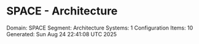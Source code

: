 # SPACE - Architecture

Domain: SPACE
Segment: Architecture
Systems: 1
Configuration Items: 10
Generated: Sun Aug 24 22:41:08 UTC 2025
